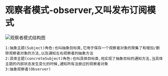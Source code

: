 # 观察者模式-observer,又叫发布订阅模式

![观察者模式结构图](http://c.biancheng.net/uploads/allimg/181116/3-1Q1161A6221S.gif)

```text
1:抽象主题(Subject)角色:也叫抽象目标类,它用于保存一个观察者对象的聚集了和增加/删除观察者对象的方法,以及通知左右观察者的抽象方法
2:具体主题(concreteSubject)角色:也叫具体目标类,他实现了抽象目标的通知方法,当具体主题的内部状态发生变化的时候,通知所有注册过的观察者对象
3:抽象观察者(Observer)
```

